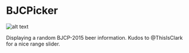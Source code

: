 # BJCPicker

![alt text][logo]

[logo]: https://github.com/bytepicker/bjcpicker/raw/master/screenshot.gif "animated"

Displaying a random BJCP-2015 beer information.
Kudos to @ThisIsClark for a nice range slider.